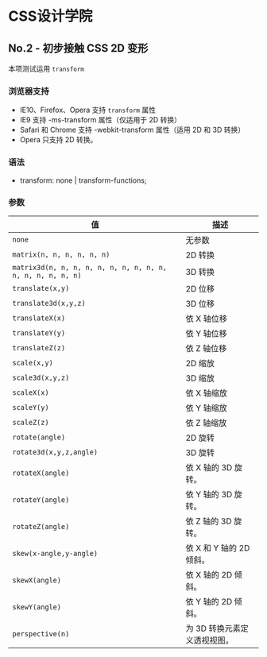 # CSS设计学院

## No.2 - 初步接触 CSS 2D 变形

本项测试运用 `transform`

### 浏览器支持

* IE10、Firefox、Opera 支持 `transform` 属性
* IE9 支持 -ms-transform 属性（仅适用于 2D 转换）
* Safari 和 Chrome 支持 -webkit-transform 属性（适用 2D 和 3D 转换）
* Opera 只支持 2D 转换。

### 语法

* transform: none | transform-functions;

### 参数

值 | 描述
-|-
`none` | 无参数
`matrix(n, n, n, n, n, n)` | 2D 转换 
`matrix3d(n, n, n, n, n, n, n, n, n, n, n, n, n, n, n, n)` | 3D 转换
`translate(x,y)` | 2D 位移
`translate3d(x,y,z)` | 3D 位移
`translateX(x)` | 依 X 轴位移
`translateY(y)` | 依 Y 轴位移
`translateZ(z)` | 依 Z 轴位移
`scale(x,y)` | 2D 缩放
`scale3d(x,y,z)` | 3D 缩放
`scaleX(x)` | 依 X 轴缩放
`scaleY(y)` | 依 Y 轴缩放
`scaleZ(z)` | 依 Z 轴缩放
`rotate(angle)` | 2D 旋转
`rotate3d(x,y,z,angle)` | 3D 旋转
`rotateX(angle)` | 依 X 轴的 3D 旋转。
`rotateY(angle)` | 依 Y 轴的 3D 旋转。
`rotateZ(angle)` | 依 Z 轴的 3D 旋转。
`skew(x-angle,y-angle)` | 依 X 和 Y 轴的 2D 倾斜。
`skewX(angle)` | 依 X 轴的 2D 倾斜。
`skewY(angle)` | 依 Y 轴的 2D 倾斜。
`perspective(n)` | 为 3D 转换元素定义透视视图。